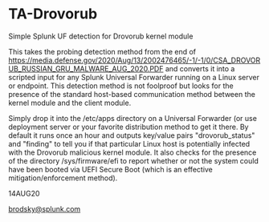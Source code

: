 # TA-Drovorub
Simple Splunk UF detection for Drovorub kernel module

This takes the probing detection method from the end of https://media.defense.gov/2020/Aug/13/2002476465/-1/-1/0/CSA_DROVORUB_RUSSIAN_GRU_MALWARE_AUG_2020.PDF and converts it into a scripted input for any Splunk Universal Forwarder running on a Linux server or endpoint. This detection method is not foolproof but looks for the presence of the standard host-based communication method between the kernel module and the client module.

Simply drop it into the /etc/apps directory on a Universal Forwarder (or use deployment server or your favorite distribution method to get it there. By default it runs once an hour and outputs key/value pairs "drovorub_status" and "finding" to tell you if that particular Linux host is potentially infected with the Drovorub malicious kernel module. It also checks for the presence of the directory /sys/firmware/efi to report whether or not the system could have been booted via UEFI Secure Boot (which is an effective mitigation/enforcement method).

14AUG20

brodsky@splunk.com


